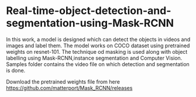 # Real-time-object-detection-and-segmentation-using-Mask-RCNN
In this work, a model is designed which can detect the objects in videos and images and label them. The model works on COCO dataset using pretrained weights on resnet-101. The technique od masking is used along with object labelling using Mask-RCNN,instance segmentation and Computer Vision.
Samples folder contains the video file on which detection and segmentation is done.

Download the pretrained weights file from here https://github.com/matterport/Mask_RCNN/releases
